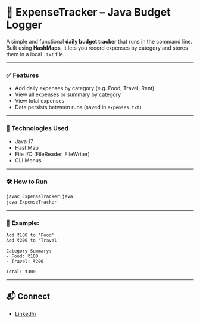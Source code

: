 
# 💸 ExpenseTracker – Java Budget Logger

A simple and functional **daily budget tracker** that runs in the command line. Built using **HashMaps**, it lets you record expenses by category and stores them in a local `.txt` file.

---

### ✅ Features
- Add daily expenses by category (e.g. Food, Travel, Rent)
- View all expenses or summary by category
- View total expenses
- Data persists between runs (saved in `expenses.txt`)

---

### 🔧 Technologies Used
- Java 17
- HashMap
- File I/O (FileReader, FileWriter)
- CLI Menus

---

### 🛠 How to Run
```bash
javac ExpenseTracker.java
java ExpenseTracker
```

---

### 💾 Example:
```
Add ₹100 to 'Food'
Add ₹200 to 'Travel'

Category Summary:
- Food: ₹100
- Travel: ₹200

Total: ₹300
```

---

## 📬 Connect

- [LinkedIn](https://linkedin.com/in/aman-tripathi-898106243)


